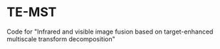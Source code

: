 # TE-MST
Code for "Infrared and visible image fusion based on target-enhanced multiscale transform decomposition"
